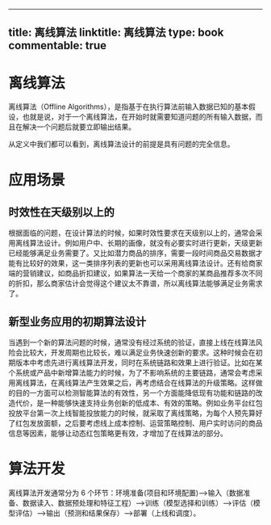 
---
title: 离线算法
linktitle: 离线算法
type: book
commentable: true
---

# 离线算法

离线算法（Offline Algorithms），是指基于在执行算法前输入数据已知的基本假设，也就是说，对于一个离线算法，在开始时就需要知道问题的所有输入数据，而且在解决一个问题后就要立即输出结果。

从定义中我们都可以看到，离线算法设计的前提是具有问题的完全信息。

# 应用场景

## 时效性在天级别以上的

根据面临的问题，在设计算法的时候，如果时效性要求在天级别以上的，通常会采用离线算法设计。例如用户中、长期的画像，就没有必要实时进行更新，天级更新已经能够满足业务需要了。又比如潜力商品的排序，需要一段时间商品交易数据才能有比较好的效果，这一类排序列表的更新也可以采用离线算法设计。还有给商家端的营销建议，如商品折扣建议，如果算法一天给一个商家的某商品推荐多次不同的折扣，那么商家估计会觉得这个建议太不靠谱，所以离线算法能够满足业务需求了。

## 新型业务应用的初期算法设计

当遇到一个新的算法问题的时候，通常没有经过系统的验证，直接上线在线算法风险会比较大，开发周期也比较长，难以满足业务快速创新的要求。这种时候会在初期版本中考虑先进行离线算法开发，同时在系统链路和效果上进行验证。比如在某个系统或产品中新增算法能力的时候，为了不影响系统的主要链路，通常会考虑采用离线算法，在离线算法产生效果之后，再考虑结合在线算法的升级策略。这样做的目的一方面可以检测智能算法的有效性，另一个方面能降低现有功能和链路的改造代价，是一种能够快速支持业务创新的低成本、有效的策略。例如业务平台红包投放平台第一次上线智能投放能力的时候，就采取了离线策略，为每个人预先算好了红包发放面额，之后要考虑线上成本控制、运营策略控制、用户实时访问的商品信息等因素，能够让动态红包策略更有效，才增加了在线算法的部分。

# 算法开发

离线算法开发通常分为 6 个环节：环境准备(项目和环境配置)-->输入（数据准备、数据读入、数据预处理和特征工程）-->训练（模型选择和训练）-->评估（模型评估）-->输出（预测和结果保存）-->部署（上线和调度）。

    